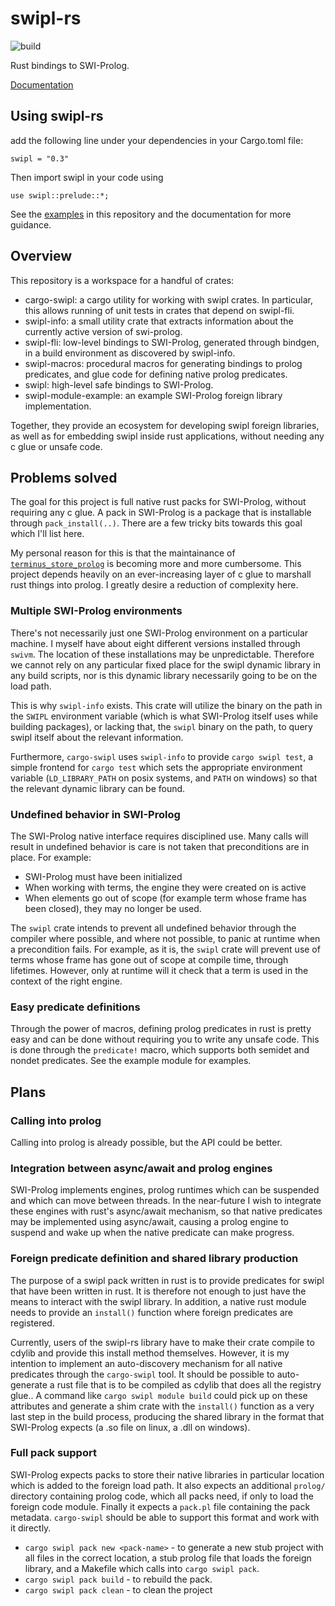 # swipl-rs

![build](https://github.com/terminusdb-labs/swipl-rs/actions/workflows/rust.yml/badge.svg?branch=master)

Rust bindings to SWI-Prolog.

[Documentation](https://terminusdb-labs.github.io/swipl-rs/)

## Using swipl-rs
add the following line under your dependencies in your Cargo.toml file:
```
swipl = "0.3"
```

Then import swipl in your code using
```
use swipl::prelude::*;
```

See the [examples](https://github.com/terminusdb-labs/swipl-rs/tree/master/examples) in this repository and the documentation for more
guidance.


## Overview
This repository is a workspace for a handful of crates:
- cargo-swipl: a cargo utility for working with swipl crates. In particular, this allows running of unit tests in crates that depend on swipl-fli.
- swipl-info: a small utility crate that extracts information about the currently active version of swi-prolog.
- swipl-fli: low-level bindings to SWI-Prolog, generated through bindgen, in a build environment as discovered by swipl-info.
- swipl-macros: procedural macros for generating bindings to prolog predicates, and glue code for defining native prolog predicates.
- swipl: high-level safe bindings to SWI-Prolog.
- swipl-module-example: an example SWI-Prolog foreign library implementation.

Together, they provide an ecosystem for developing swipl foreign libraries, as well as for embedding swipl inside rust applications, without needing any c glue or unsafe code.

## Problems solved
The goal for this project is full native rust packs for SWI-Prolog, without requiring any c glue. A pack in SWI-Prolog is a package that is installable through `pack_install(..)`. There are a few tricky bits towards this goal which I'll list here.

My personal reason for this is that the maintainance of [`terminus_store_prolog`](https://github.com/terminusdb/terminus_store_prolog/) is becoming more and more cumbersome. This project depends heavily on an ever-increasing layer of c glue to marshall rust things into prolog. I greatly desire a reduction of complexity here.

### Multiple SWI-Prolog environments
There's not necessarily just one SWI-Prolog environment on a particular machine. I myself have about eight different versions installed through `swivm`. The location of these installations may be unpredictable. Therefore we cannot rely on any particular fixed place for the swipl dynamic library in any build scripts, nor is this dynamic library necessarily going to be on the load path.

This is why `swipl-info` exists. This crate will utilize the binary on the path in the `SWIPL` environment variable (which is what SWI-Prolog itself uses while building packages), or lacking that, the `swipl` binary on the path, to query swipl itself about the relevant information.

Furthermore, `cargo-swipl` uses `swipl-info` to provide `cargo swipl test`, a simple frontend for `cargo test` which sets the appropriate environment variable (`LD_LIBRARY_PATH` on posix systems, and `PATH` on windows) so that the relevant dynamic library can be found.

### Undefined behavior in SWI-Prolog
The SWI-Prolog native interface requires disciplined use. Many calls will result in undefined behavior is care is not taken that preconditions are in place. For example:
- SWI-Prolog must have been initialized
- When working with terms, the engine they were created on is active
- When elements go out of scope (for example term whose frame has been closed), they may no longer be used.

The `swipl` crate intends to prevent all undefined behavior through the compiler where possible, and where not possible, to panic at runtime when a precondition fails. For example, as it is, the `swipl` crate will prevent use of terms whose frame has gone out of scope at compile time, through lifetimes. However, only at runtime will it check that a term is used in the context of the right engine.

### Easy predicate definitions
Through the power of macros, defining prolog predicates in rust is pretty easy and can be done without requiring you to write any unsafe code. This is done through the `predicate!` macro, which supports both semidet and nondet predicates. See the example module for examples.

## Plans
### Calling into prolog
Calling into prolog is already possible, but the API could be better.

### Integration between async/await and prolog engines
SWI-Prolog implements engines, prolog runtimes which can be suspended and which can move between threads. In the near-future I wish to integrate these engines with rust's async/await mechanism, so that native predicates may be implemented using async/await, causing a prolog engine to suspend and wake up when the native predicate can make progress.

### Foreign predicate definition and shared library production
The purpose of a swipl pack written in rust is to provide predicates for swipl that have been written in rust. It is therefore not enough to just have the means to interact with the swipl library. In addition, a native rust module needs to provide an `install()` function where foreign predicates are registered.

Currently, users of the swipl-rs library have to make their crate compile to cdylib and provide this install method themselves. However, it is my intention to implement an auto-discovery mechanism for all native predicates through the `cargo-swipl` tool. It should be possible to auto-generate a rust file that is to be compiled as cdylib that does all the registry glue.. A command like `cargo swipl module build` could pick up on these attributes and generate a shim crate with the `install()` function as a very last step in the build process, producing the shared library in the format that SWI-Prolog expects (a .so file on linux, a .dll on windows).

### Full pack support
SWI-Prolog expects packs to store their native libraries in particular location which is added to the foreign load path. It also expects an additional `prolog/` directory  containing prolog code, which all packs need, if only to load the foreign code module. Finally it expects a `pack.pl` file containing the pack metadata. `cargo-swipl` should be able to support this format and work with it directly.

- `cargo swipl pack new <pack-name>` - to generate a new stub project with all files in the correct location, a stub prolog file that loads the foreign library, and a Makefile which calls into `cargo swipl pack`.
- `cargo swipl pack build` - to rebuild the pack.
- `cargo swipl pack clean` - to clean the project
